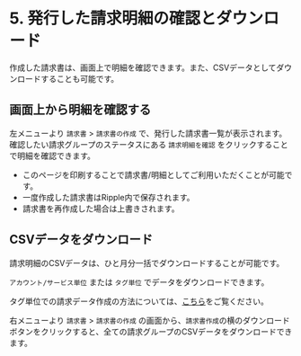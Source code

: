 # 5. 発行した請求明細の確認とダウンロード

作成した請求書は、画面上で明細を確認できます。また、CSVデータとしてダウンロードすることも可能です。

## 画面上から明細を確認する <a id="karawosuru"></a>

左メニューより `請求書` &gt; `請求書の作成` で、発行した請求書一覧が表示されます。確認したい請求グループのステータスにある `請求明細を確認` をクリックすることで明細を確認できます。

* このページを印刷することで請求書/明細としてご利用いただくことが可能です。
* 一度作成した請求書はRipple内で保存されます。
* 請求書を再作成した場合は上書きされます。

## CSVデータをダウンロード <a id="csvdtawodaunrdo"></a>

請求明細のCSVデータは、ひと月分一括でダウンロードすることが可能です。

`アカウント/サービス単位` または `タグ単位` でデータをダウンロードできます。

タグ単位での請求データ作成の方法については、[こちら](https://docs.mobingi.com/v/ripple/more-info/tag-invoice)をご覧ください。

右メニューより `請求書` &gt; `請求書の作成` の画面から、`請求書作成`の横のダウンロードボタンをクリックすると、全ての請求グループのCSVデータをダウンロードできます。



